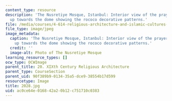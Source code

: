 ```yaml
---
content_type: resource
description: 'The Nusretiye Mosque, Istanbul: Interior view of the prayer hall looking
  up towards the dome showing the rococo decorative patterns.'
file: /media/courses/4-614-religious-architecture-and-islamic-cultures-fall-2002/ac0ce64e016842a20b12c751710c0383_2028.jpg
file_type: image/jpeg
image_metadata:
  caption: 'The Nusretiye Mosque, Istanbul: Interior view of the prayer hall looking
    up towards the dome showing the rococo decorative patterns.'
  credit: ''
  image-alt: Photo of The Nusretiye Mosque
learning_resource_types: []
ocw_type: OCWImage
parent_title: 20. XIXth Century Religious Architecture
parent_type: CourseSection
parent_uid: 90f389b9-0134-35a5-dce9-38554b17d599
resourcetype: Image
title: 2028.jpg
uid: ac0ce64e-0168-42a2-0b12-c751710c0383
---
```

